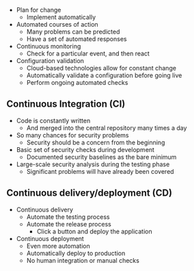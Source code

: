 - Plan for change
	- Implement automatically
- Automated courses of action
	- Many problems can be predicted
	- Have a set of automated responses
- Continuous monitoring
	- Check for a particular event, and then react
- Configuration validation
	- Cloud-based technologies allow for constant change
	- Automatically validate a configuration before going live
	- Perform ongoing automated checks

## Continuous Integration (CI)
- Code is constantly written
	- And merged into the central repository many times a day
- So many chances for security problems
	- Security should be a concern from the beginning
- Basic set of security checks during development
	- Documented security baselines as the bare minimum
- Large-scale security analysis during the testing phase
	- Significant problems will have already been covered

## Continuous delivery/deployment (CD)
- Continuous delivery
	- Automate the testing process
	- Automate the release process
		- Click a button and deploy the application
- Continuous deployment
	- Even more automation
	- Automatically deploy to production
	- No human integration or manual checks

